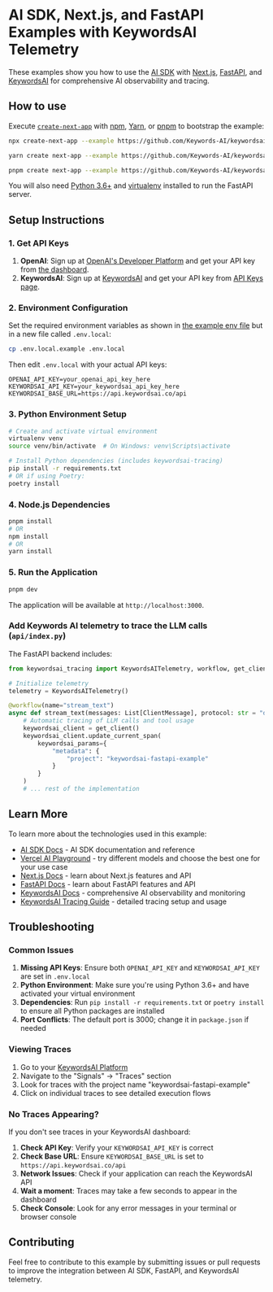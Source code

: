 # AI SDK, Next.js, and FastAPI Examples with KeywordsAI Telemetry

These examples show you how to use the [AI SDK](https://ai-sdk.dev/docs) with [Next.js](https://nextjs.org), [FastAPI](https://fastapi.tiangolo.com), and [KeywordsAI](https://keywordsai.co) for comprehensive AI observability and tracing.

## How to use

Execute [`create-next-app`](https://github.com/vercel/next.js/tree/canary/packages/create-next-app) with [npm](https://docs.npmjs.com/cli/init), [Yarn](https://yarnpkg.com/lang/en/docs/cli/create/), or [pnpm](https://pnpm.io) to bootstrap the example:

```bash
npx create-next-app --example https://github.com/Keywords-AI/keywordsai-example-projects/tree/main/vercel_ai_next_fastapi next-fastapi-app
```

```bash
yarn create next-app --example https://github.com/Keywords-AI/keywordsai-example-projects/tree/main/vercel_ai_next_fastapi next-fastapi-app
```

```bash
pnpm create next-app --example https://github.com/Keywords-AI/keywordsai-example-projects/tree/main/vercel_ai_next_fastapi next-fastapi-app
```

You will also need [Python 3.6+](https://www.python.org/downloads) and [virtualenv](https://virtualenv.pypa.io/en/latest/installation.html) installed to run the FastAPI server.

## Setup Instructions

### 1. Get API Keys

1. **OpenAI**: Sign up at [OpenAI's Developer Platform](https://platform.openai.com/signup) and get your API key from [the dashboard](https://platform.openai.com/account/api-keys).
2. **KeywordsAI**: Sign up at [KeywordsAI](https://keywordsai.co) and get your API key from [API Keys page](https://platform.keywordsai.co/platform/api/api-keys).

### 2. Environment Configuration

Set the required environment variables as shown in [the example env file](./.env.local.example) but in a new file called `.env.local`:

```bash
cp .env.local.example .env.local
```

Then edit `.env.local` with your actual API keys:

```env
OPENAI_API_KEY=your_openai_api_key_here
KEYWORDSAI_API_KEY=your_keywordsai_api_key_here
KEYWORDSAI_BASE_URL=https://api.keywordsai.co/api
```

### 3. Python Environment Setup

```bash
# Create and activate virtual environment
virtualenv venv
source venv/bin/activate  # On Windows: venv\Scripts\activate

# Install Python dependencies (includes keywordsai-tracing)
pip install -r requirements.txt
# OR if using Poetry:
poetry install
```

### 4. Node.js Dependencies

```bash
pnpm install
# OR
npm install
# OR
yarn install
```

### 5. Run the Application

```bash
pnpm dev
```

The application will be available at `http://localhost:3000`.

### Add Keywords AI telemetry to trace the LLM calls (`api/index.py`)

The FastAPI backend includes:

```python
from keywordsai_tracing import KeywordsAITelemetry, workflow, get_client

# Initialize telemetry
telemetry = KeywordsAITelemetry()

@workflow(name="stream_text")
async def stream_text(messages: List[ClientMessage], protocol: str = "data"):
    # Automatic tracing of LLM calls and tool usage
    keywordsai_client = get_client()
    keywordsai_client.update_current_span(
        keywordsai_params={
            "metadata": {
                "project": "keywordsai-fastapi-example"
            }
        }
    )
    # ... rest of the implementation
```

## Learn More

To learn more about the technologies used in this example:

- [AI SDK Docs](https://ai-sdk.dev/docs) - AI SDK documentation and reference
- [Vercel AI Playground](https://ai-sdk.dev/playground) - try different models and choose the best one for your use case
- [Next.js Docs](https://nextjs.org/docs) - learn about Next.js features and API
- [FastAPI Docs](https://fastapi.tiangolo.com) - learn about FastAPI features and API
- [KeywordsAI Docs](https://docs.keywordsai.co) - comprehensive AI observability and monitoring
- [KeywordsAI Tracing Guide](https://docs.keywordsai.co/features/monitoring/traces/traces) - detailed tracing setup and usage

## Troubleshooting

### Common Issues

1. **Missing API Keys**: Ensure both `OPENAI_API_KEY` and `KEYWORDSAI_API_KEY` are set in `.env.local`
2. **Python Environment**: Make sure you're using Python 3.6+ and have activated your virtual environment
3. **Dependencies**: Run `pip install -r requirements.txt` or `poetry install` to ensure all Python packages are installed
4. **Port Conflicts**: The default port is 3000; change it in `package.json` if needed

### Viewing Traces

1. Go to your [KeywordsAI Platform](https://platform.keywordsai.co/)
2. Navigate to the "Signals" -> "Traces" section
3. Look for traces with the project name "keywordsai-fastapi-example"
4. Click on individual traces to see detailed execution flows

### No Traces Appearing?

If you don't see traces in your KeywordsAI dashboard:

1. **Check API Key**: Verify your `KEYWORDSAI_API_KEY` is correct
2. **Check Base URL**: Ensure `KEYWORDSAI_BASE_URL` is set to `https://api.keywordsai.co/api`
3. **Network Issues**: Check if your application can reach the KeywordsAI API
4. **Wait a moment**: Traces may take a few seconds to appear in the dashboard
5. **Check Console**: Look for any error messages in your terminal or browser console

## Contributing

Feel free to contribute to this example by submitting issues or pull requests to improve the integration between AI SDK, FastAPI, and KeywordsAI telemetry.
